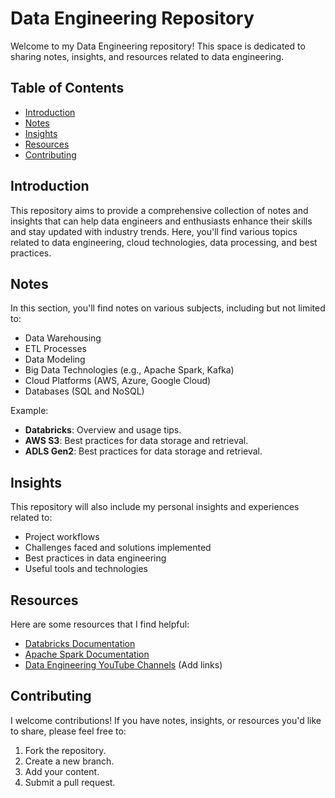 
# Data Engineering Repository

Welcome to my Data Engineering repository! This space is dedicated to sharing notes, insights, and resources related to data engineering.

## Table of Contents

- [Introduction](#introduction)
- [Notes](#notes)
- [Insights](#insights)
- [Resources](#resources)
- [Contributing](#contributing)


## Introduction

This repository aims to provide a comprehensive collection of notes and insights that can help data engineers and enthusiasts enhance their skills and stay updated with industry trends. Here, you'll find various topics related to data engineering, cloud technologies, data processing, and best practices.

## Notes

In this section, you'll find notes on various subjects, including but not limited to:

- Data Warehousing
- ETL Processes
- Data Modeling
- Big Data Technologies (e.g., Apache Spark, Kafka)
- Cloud Platforms (AWS, Azure, Google Cloud)
- Databases (SQL and NoSQL)

Example:
- **Databricks**: Overview and usage tips.
- **AWS S3**: Best practices for data storage and retrieval.
- **ADLS Gen2**: Best practices for data storage and retrieval.

## Insights

This repository will also include my personal insights and experiences related to:

- Project workflows
- Challenges faced and solutions implemented
- Best practices in data engineering
- Useful tools and technologies

## Resources

Here are some resources that I find helpful:

- [Databricks Documentation](https://docs.databricks.com/)
- [Apache Spark Documentation](https://spark.apache.org/docs/latest/)
- [Data Engineering YouTube Channels](#) (Add links)

## Contributing

I welcome contributions! If you have notes, insights, or resources you'd like to share, please feel free to:

1. Fork the repository.
2. Create a new branch.
3. Add your content.
4. Submit a pull request.


